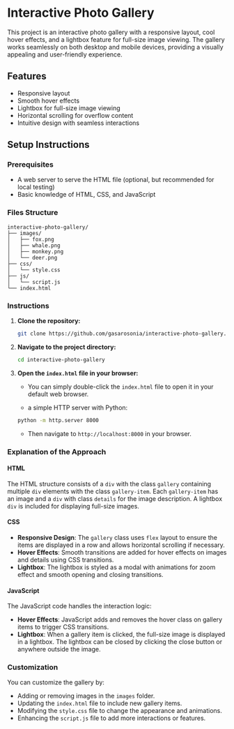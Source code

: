 # Interactive Photo Gallery

This project is an interactive photo gallery with a responsive layout, cool hover effects, and a lightbox feature for full-size image viewing. 
The gallery works seamlessly on both desktop and mobile devices, providing a visually appealing and user-friendly experience.

## Features

- Responsive layout
- Smooth hover effects
- Lightbox for full-size image viewing
- Horizontal scrolling for overflow content
- Intuitive design with seamless interactions

## Setup Instructions

### Prerequisites

- A web server to serve the HTML file (optional, but recommended for local testing)
- Basic knowledge of HTML, CSS, and JavaScript

### Files Structure

```
interactive-photo-gallery/
├── images/
│   ├── fox.png
│   ├── whale.png
│   ├── monkey.png
│   └── deer.png
├── css/
│   └── style.css
├── js/
│   └── script.js
└── index.html
```

### Instructions

1. **Clone the repository:**

   ```bash
   git clone https://github.com/gasarosonia/interactive-photo-gallery.git
   ```

2. **Navigate to the project directory:**

   ```bash
   cd interactive-photo-gallery
   ```

3. **Open the `index.html` file in your browser:**

   - You can simply double-click the `index.html` file to open it in your default web browser.
  
   - a simple HTTP server with Python:

   ```bash
   python -m http.server 8000
   ```

   - Then navigate to `http://localhost:8000` in your browser.

### Explanation of the Approach

#### HTML

The HTML structure consists of a `div` with the class `gallery` containing multiple `div` elements with the class `gallery-item`. Each `gallery-item` has an image and a `div` with class `details` for the image description. A lightbox `div` is included for displaying full-size images.

#### CSS

- **Responsive Design**: The `gallery` class uses `flex` layout to ensure the items are displayed in a row and allows horizontal scrolling if necessary. 
- **Hover Effects**: Smooth transitions are added for hover effects on images and details using CSS transitions.
- **Lightbox**: The lightbox is styled as a modal with animations for zoom effect and smooth opening and closing transitions.

#### JavaScript

The JavaScript code handles the interaction logic:

- **Hover Effects**: JavaScript adds and removes the hover class on gallery items to trigger CSS transitions.
- **Lightbox**: When a gallery item is clicked, the full-size image is displayed in a lightbox. The lightbox can be closed by clicking the close button or anywhere outside the image.

### Customization

You can customize the gallery by:

- Adding or removing images in the `images` folder.
- Updating the `index.html` file to include new gallery items.
- Modifying the `style.css` file to change the appearance and animations.
- Enhancing the `script.js` file to add more interactions or features.
